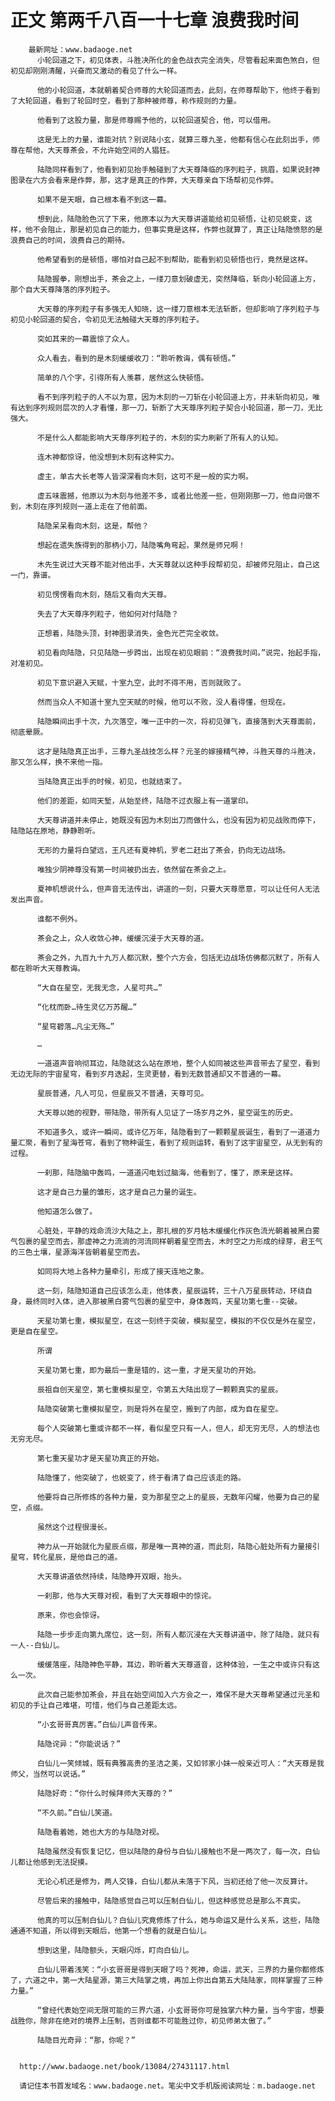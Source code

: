 # 正文 第两千八百一十七章 浪费我时间
        最新网址：www.badaoge.net
          小轮回道之下，初见体表，斗胜决所化的金色战衣完全消失，尽管看起来面色煞白，但初见却刚刚清醒，兴奋而又激动的看见了什么一样。
      
          他的小轮回道，本就朝着契合师尊的大轮回道而去，此刻，在师尊帮助下，他终于看到了大轮回道，看到了轮回时空，看到了那种被师尊，称作规则的力量。
      
          他看到了这股力量，那是师尊赐予他的，以轮回道契合，他，可以借用。
      
          这是无上的力量，谁能对抗？别说陆小玄，就算三尊九圣，他都有信心在此刻出手，师尊在帮他，大天尊茶会，不允许始空间的人猖狂。
      
          陆隐同样看到了，他看到初见抬手触碰到了大天尊降临的序列粒子，挑眉，如果说封神图录在六方会看来是作弊，那，这才是真正的作弊，大天尊亲自下场帮初见作弊。
      
          如果不是天眼，自己根本看不到这一幕。
      
          想到此，陆隐脸色沉了下来，他原本以为大天尊讲道能给初见顿悟，让初见蜕变，这样，他不会阻止，那是初见自己的能力，但事实竟是这样，作弊也就算了，真正让陆隐愤怒的是浪费自己的时间，浪费自己的期待。
      
          他希望看到的是顿悟，哪怕对自己起不到帮助，能看到初见顿悟也行，竟然是这样。
      
          陆隐握拳，刚想出手，茶会之上，一缕刀意划破虚无，突然降临，斩向小轮回道上方，那个自大天尊降落的序列粒子。
      
          大天尊的序列粒子有多强无人知晓，这一缕刀意根本无法斩断，但却影响了序列粒子与初见小轮回道的契合，令初见无法触碰大天尊的序列粒子。
      
          突如其来的一幕震惊了众人。
      
          众人看去，看到的是木刻缓缓收刀：“聆听教诲，偶有顿悟。”
      
          简单的八个字，引得所有人羡慕，居然这么快顿悟。
      
          看不到序列粒子的人不以为意，因为木刻的一刀斩在小轮回道上方，并未斩向初见，唯有达到序列规则层次的人才看懂，那一刀，斩断了大天尊序列粒子契合小轮回道，那一刀，无比强大。
      
          不是什么人都能影响大天尊序列粒子的，木刻的实力刷新了所有人的认知。
      
          连木神都惊讶，他没想到木刻有这种实力。
      
          虚主，单古大长老等人皆深深看向木刻，这可不是一般的实力啊。
      
          虚五味震撼，他原以为木刻与他差不多，或者比他差一些，但刚刚那一刀，他自问做不到，木刻在序列规则一道上走在了他前面。
      
          陆隐呆呆看向木刻，这是，帮他？
      
          想起在遗失族得到的那柄小刀，陆隐嘴角弯起，果然是师兄啊！
      
          木先生说过大天尊不能对他出手，大天尊就以这种手段帮初见，却被师兄阻止，自己这一门，靠谱。
      
          初见愣愣看向木刻，随后又看向大天尊。
      
          失去了大天尊序列粒子，他如何对付陆隐？
      
          正想着，陆隐头顶，封神图录消失，金色光芒完全收敛。
      
          初见看向陆隐，只见陆隐一步跨出，出现在初见眼前：“浪费我时间。”说完，抬起手指，对准初见。
      
          初见下意识避入天赋，十室九空，此时不得不用，否则就败了。
      
          然而当众人不知道十室九空天赋的时候，他可以不败，没人看得懂，但现在。
      
          陆隐瞬间出手十次，九次落空，唯一正中的一次，将初见弹飞，直接落到大天尊面前，彻底晕厥。
      
          这才是陆隐真正出手，三尊九圣战技怎么样？元圣的嫁接精气神，斗胜天尊的斗胜决，那又怎么样，换不来他一指。
      
          当陆隐真正出手的时候，初见，也就结束了。
      
          他们的差距，如同天堑，从始至终，陆隐不过衣服上有一道掌印。
      
          大天尊讲道并未停止，她既没有因为木刻出刀而做什么，也没有因为初见战败而停下，陆隐站在原地，静静聆听。
      
          无形的力量将白望远，王凡还有夏神机，罗老二赶出了茶会，扔向无边战场。
      
          唯独少阴神尊没有第一时间被扔出去，依然留在茶会之上。
      
          夏神机想说什么，但声音无法传出，讲道的一刻，只要大天尊愿意，可以让任何人无法发出声音。
      
          谁都不例外。
      
          茶会之上，众人收敛心神，缓缓沉浸于大天尊的道。
      
          茶会之外，九百九十九万人都沉默，整个六方会，包括无边战场仿佛都沉默了，所有人都在聆听大天尊教诲。
      
          “大自在星空，无我无念，人星可共…”
      
          “化枕而卧…待生灵亿万苏醒…”
      
          “星穹碧落…凡尘无殇…”
      
          …
      
          一道道声音响彻耳边，陆隐就这么站在原地，整个人如同被这些声音带去了星空，看到无边无际的宇宙星穹，看到岁月迭起，生灵更替，看到无数普通却又不普通的一幕。
      
          星辰普通，凡人可见，但星辰又不普通，天尊可见。
      
          大天尊以她的视野，带陆隐，带所有人见证了一场岁月之外，星空诞生的历史。
      
          不知道多久，或许一瞬间，或许亿万年，陆隐看到了一颗颗星辰诞生，看到了一道道力量汇聚，看到了星海苍穹，看到了物种诞生，看到了规则运转，看到了这宇宙星空，从无到有的过程。
      
          一刹那，陆隐脑中轰鸣，一道道闪电划过脑海，他看到了，懂了，原来是这样。
      
          这才是自己力量的雏形，这才是自己力量的诞生。
      
          他知道怎么做了。
      
          心脏处，平静的戏命流沙大陆之上，那扎根的岁月枯木缓缓化作灰色流光朝着被黑白雾气包裹的星空而去，那虚神之力流淌的河流同样朝着星空而去，木时空之力形成的绿芽，君王气的三色土壤，星源海洋皆朝着星空而去。
      
          如同将大地上各种力量牵引，形成了接天连地之象。
      
          这一刻，陆隐知道自己应该怎么走，他体表，星辰运转，三十八万星辰转动，环绕自身，最终同时入体，进入那被黑白雾气包裹的星空中，身体轰鸣，天星功第七重--突破。
      
          天星功第七重，模拟星空，在这一刻终于突破，模拟星空，模拟的不仅仅是外在星空，更是自在星空。
      
          所谓
      
          天星功第七重，即为最后一重是错的，这一重，才是天星功的开始。
      
          辰祖自创天星空，第七重模拟星空，令第五大陆出现了一颗颗真实的星辰。
      
          陆隐突破第七重模拟星空，则是将外在星空，搬到了内部，成为自在星空。
      
          每个人突破第七重或许都不一样，看似星空只有一人，但人，却无穷无尽，人的想法也无穷无尽。
      
          第七重天星功才是天星功真正的开始。
      
          陆隐懂了，他突破了，也蜕变了，终于看清了自己应该走的路。
      
          他要将自己所修炼的各种力量，变为那星空之上的星辰，无数年闪耀，他要为自己的星空，点缀。
      
          虽然这个过程很漫长。
      
          神力从一开始就化为星辰点缀，那是唯一真神的道，而此刻，陆隐心脏处所有力量接引星穹，转化星辰，是他自己的道。
      
          大天尊讲道依然持续，陆隐睁开双眼，抬头。
      
          一刹那，他与大天尊对视，看到了大天尊眼中的惊诧。
      
          原来，你也会惊讶。
      
          陆隐一步步走向第九席位，这一刻，所有人都沉浸在大天尊讲道中，除了陆隐，就只有一人--白仙儿。
      
          缓缓落座，陆隐神色平静，耳边，聆听着大天尊道音，这种体验，一生之中或许只有这么一次。
      
          此次自己能参加茶会，并且在始空间加入六方会之一，难保不是大天尊希望通过元圣和初见的手让自己难堪，可惜，他们与自己差距太远。
      
          “小玄哥哥真厉害。”白仙儿声音传来。
      
          陆隐诧异：“你能说话？”
      
          白仙儿一笑倾城，既有典雅高贵的圣洁之美，又如邻家小妹一般亲近可人：“大天尊是我师父，当然可以说话。”
      
          陆隐好奇：“你什么时候拜师大天尊的？”
      
          “不久前。”白仙儿笑道。
      
          陆隐看着她，她也大方的与陆隐对视。
      
          陆隐虽然没有恢复记忆，但以陆隐的身份与白仙儿接触也不是一两次了，每一次，白仙儿都让他感到无法捉摸。
      
          无论心机还是修为，两人交锋，白仙儿都从未落于下风，当初还给了他一次反算计。
      
          尽管后来的接触中，陆隐感觉自己可以压制白仙儿，但这种感觉总是那么不真实。
      
          他真的可以压制白仙儿？白仙儿究竟修炼了什么，她与命运又是什么关系，这些，陆隐通通不知道，所以得到天眼后，他第一个想看的就是白仙儿。
      
          想到这里，陆隐额头，天眼闪烁，盯向白仙儿。
      
          白仙儿带着浅笑：“小玄哥哥是得到天眼了吗？死神，命运，武天，三界的力量你都修炼了，六道之中，第一大陆星源，第三大陆掌之境，再加上你出自第五大陆陆家，同样掌握了三种力量。”
      
          “曾经代表始空间无限可能的三界六道，小玄哥哥你可是独掌六种力量，当今宇宙，想要战胜你，除非在绝对的境界上压制，否则谁都不可能胜过你，初见师弟太傲了。”
      
          陆隐目光奇异：“那，你呢？”
      
      
      http://www.badaoge.net/book/13084/27431117.html
      
      请记住本书首发域名：www.badaoge.net。笔尖中文手机版阅读网址：m.badaoge.net